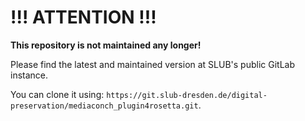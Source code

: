 # !!! ATTENTION !!!

**This repository is not maintained any longer!**

Please find the latest and maintained version at SLUB's public GitLab instance.

You can clone it using: `https://git.slub-dresden.de/digital-preservation/mediaconch_plugin4rosetta.git`.
